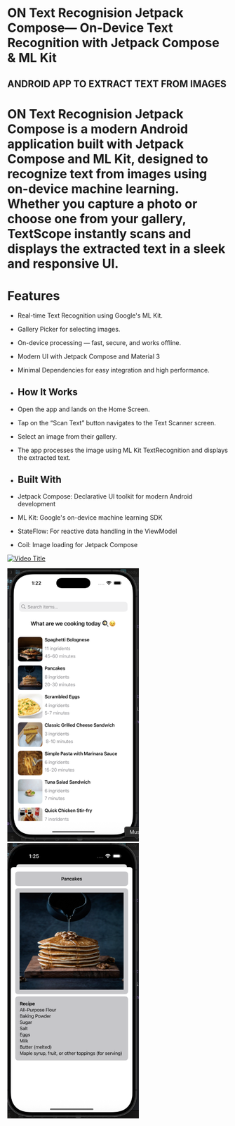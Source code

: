 # ON Text Recognision Jetpack Compose— On-Device Text Recognition with Jetpack Compose & ML Kit

## ANDROID APP TO EXTRACT TEXT FROM IMAGES

# ON Text Recognision Jetpack Compose is a modern Android application built with Jetpack Compose and ML Kit, designed to recognize text from images using on-device machine learning. Whether you capture a photo or choose one from your gallery, TextScope instantly scans and displays the extracted text in a sleek and responsive UI.

# Features
* Real-time Text Recognition using Google's ML Kit.
* Gallery Picker for selecting images.
* On-device processing — fast, secure, and works offline.
* Modern UI with Jetpack Compose and Material 3
* Minimal Dependencies for easy integration and high performance.

* ## How It Works
* Open the app and lands on the Home Screen.
* Tap on the “Scan Text” button navigates to the Text Scanner screen.
* Select an image from their gallery.
* The app processes the image using ML Kit TextRecognition and displays the extracted text.

* ##  Built With
* Jetpack Compose: Declarative UI toolkit for modern Android development
* ML Kit: Google's on-device machine learning SDK
* StateFlow: For reactive data handling in the ViewModel
* Coil: Image loading for Jetpack Compose



<a href="https://youtu.be/bdnvQeJmWLA">
  <img src="https://img.youtube.com/vi/bdnvQeJmWLA/maxresdefault.jpg" alt="Video Title" width="500" />
</a>

<img src="https://github.com/Kristen-Gallant/O_N_Recipe_Picker/blob/5c09df0c9e504365d03725726d9c73f7660023dc/O_N_RECIPE_PICKER.png" alt="Alt Text" width="300" /> <img src="https://github.com/Kristen-Gallant/O_N_Recipe_Picker/blob/814b8c846ce5d993fec6405dbaa7422344336d2a/O_N_RECIPE_PICKER_01.png" alt="Alt Text" width="300" />








